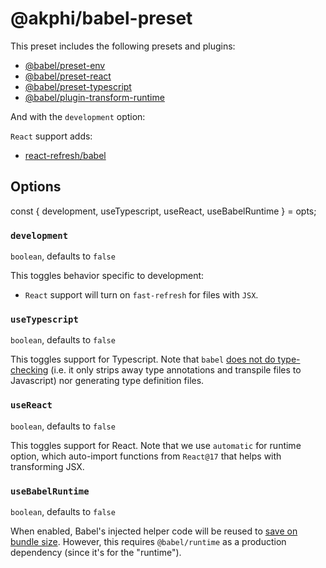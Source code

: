 # @akphi/babel-preset

This preset includes the following presets and plugins:

- [@babel/preset-env](https://babeljs.io/docs/en/babel-preset-env)
- [@babel/preset-react](https://babeljs.io/docs/en/babel-preset-react)
- [@babel/preset-typescript](https://babeljs.io/docs/en/babel-preset-typescript)
- [@babel/plugin-transform-runtime](https://babeljs.io/docs/en/babel-plugin-transform-runtime)

And with the `development` option:

`React` support adds:

- [react-refresh/babel](https://github.com/facebook/react/tree/master/packages/react-refresh)

## Options

const { development, useTypescript, useReact, useBabelRuntime } = opts;

### `development`

`boolean`, defaults to `false`

This toggles behavior specific to development:

- `React` support will turn on `fast-refresh` for files with `JSX`.

### `useTypescript`

`boolean`, defaults to `false`

This toggles support for Typescript. Note that `babel` [does not do type-checking](https://babeljs.io/docs/en/index#type-annotations-flow-and-typescript) (i.e. it only strips away type annotations and transpile files to Javascript) nor generating type definition files.

### `useReact`

`boolean`, defaults to `false`

This toggles support for React. Note that we use `automatic` for runtime option, which auto-import functions from `React@17` that helps with transforming JSX.

### `useBabelRuntime`

`boolean`, defaults to `false`

When enabled, Babel's injected helper code will be reused to [save on bundle size](https://babeljs.io/docs/en/babel-plugin-transform-runtime#usebuiltins). However, this requires `@babel/runtime` as a production dependency (since it's for the "runtime").
